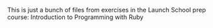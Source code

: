This is just a bunch of files from exercises in the Launch School prep course: Introduction to Programming with Ruby
